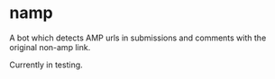 # namp

A bot which detects AMP urls in submissions and comments with the original non-amp link.

Currently in testing.